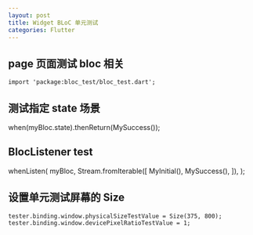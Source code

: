 ```yaml
---
layout: post
title: Widget BLoC 单元测试
categories: Flutter
---
```


## page 页面测试 bloc 相关

```
import 'package:bloc_test/bloc_test.dart';
```

## 测试指定 state 场景

when(myBloc.state).thenReturn(MySuccess());


## BlocListener test

whenListen(
    myBloc,
    Stream.fromIterable([
        MyInitial(),
        MySuccess(),
    ]),
);

## 设置单元测试屏幕的 Size

```
tester.binding.window.physicalSizeTestValue = Size(375, 800);
tester.binding.window.devicePixelRatioTestValue = 1;
```